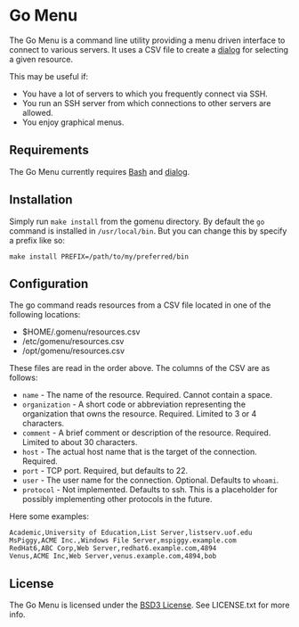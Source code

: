 # Go Menu

The Go Menu is a command line utility providing a menu driven interface to
connect to various servers. It uses a CSV file to create a [dialog][dialog] for
selecting a given resource.

This may be useful if:

- You have a lot of servers to which you frequently connect via SSH.
- You run an SSH server from which connections to other servers are allowed.
- You enjoy graphical menus.

## Requirements

The Go Menu currently requires [Bash][bash] and [dialog][dialog].

[bash]: http://en.wikipedia.org/wiki/Bash_(Unix_shell) "Bash Shell"
[dialog]: http://en.wikipedia.org/wiki/Dialog_(software) "Dialog Command"

## Installation

Simply run `make install` from the gomenu directory. By default the `go`
command is installed in `/usr/local/bin`. But you can change this by specify a
prefix like so:

    make install PREFIX=/path/to/my/preferred/bin

## Configuration

The go command reads resources from a CSV file located in one of the following
locations:

- $HOME/.gomenu/resources.csv
- /etc/gomenu/resources.csv
- /opt/gomenu/resources.csv

These files are read in the order above. The columns of the CSV are as follows:

- `name` - The name of the resource. Required. Cannot contain a space.
- `organization` - A short code or abbreviation representing the organization
  that owns the resource. Required. Limited to 3 or 4 characters.
- `comment` - A brief comment or description of the resource. Required. Limited
  to about 30 characters.
- `host` - The actual host name that is the target of the connection. Required.
- `port` - TCP port. Required, but defaults to 22.
- `user` - The user name for the connection. Optional. Defaults to `whoami`.
- `protocol` - Not implemented. Defaults to ssh. This is a placeholder for
  possibly implementing other protocols in the future.

Here some examples:

	Academic,University of Education,List Server,listserv.uof.edu
	MsPiggy,ACME Inc.,Windows File Server,mspiggy.example.com
	RedHat6,ABC Corp,Web Server,redhat6.example.com,4894
	Venus,ACME Inc,Web Server,venus.example.com,4894,bob

## License

The Go Menu is licensed under the [BSD3 License][bsd3]. See LICENSE.txt for more
info.

[bsd3]: https://opensource.org/licenses/BSD-3-Clause "BSD3 License"
